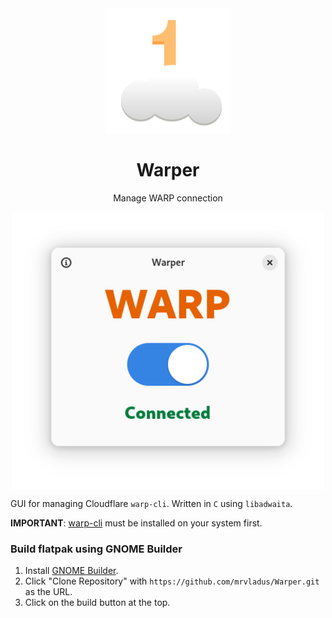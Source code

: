 <div align="center">
  <img src="data/icons/hicolor/scalable/apps/io.github.mrvladus.Warper.svg" width="200" height="200">

# Warper

Manage WARP connection

<p align="center">
  <img src="screenshots/main.png" width="500" align="center">
</p>

</div>

GUI for managing Cloudflare `warp-cli`. Written in `C` using `libadwaita`.

**IMPORTANT**: [warp-cli](https://developers.cloudflare.com/warp-client/get-started/linux/) must be installed on your system first.

### Build flatpak using GNOME Builder

1. Install [GNOME Builder](https://flathub.org/apps/org.gnome.Builder).
2. Click "Clone Repository" with `https://github.com/mrvladus/Warper.git` as the URL.
3. Click on the build button at the top.

